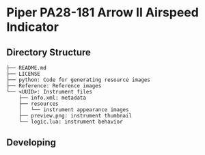 # Piper PA28-181 Arrow II Airspeed Indicator

## Directory Structure

```
├── README.md
├── LICENSE
├── python: Code for generating resource images
├── Reference: Reference images
└── <UUID>: Instrument files
    ├── info.xml: metadata
    ├── resources
    │   └── instrument appearance images
    ├── preview.png: instrument thumbnail
    └── logic.lua: instrument behavior
```

## Developing
